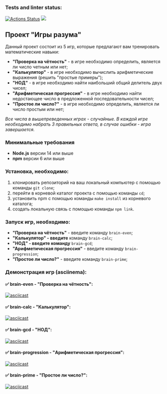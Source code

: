 ### Tests and linter status:
[![Actions Status](https://github.com/Woronokin/frontend-project-44/actions/workflows/hexlet-check.yml/badge.svg)](https://github.com/Woronokin/frontend-project-44/actions)
<a href="https://codeclimate.com/github/Woronokin/frontend-project-44/maintainability"><img src="https://api.codeclimate.com/v1/badges/e1eae32b8d08c93c2e4a/maintainability" /></a>
## Проект "Игры разума"
Данный проект состоит из 5 игр, которые предлагают вам тренировать математические навыки:
* **"Проверка на чётность"** - в игре необходимо определить, является ли число четным или нет;
* **"Калькулятор"** - в игре необходимо вычислить арифметические выражения (решить "простые примеры"); 
* **"НОД"** - в игре необходимо найти наибольший общий делитель двух чисел;
* **"Арифметическая прогрессия"** - в игре необходимо найти недостающее число в предложенной последовательности чисел;
* **"Простое ли число?"** - в игре необходимо определить, является ли число простым или нет;

_Все числа в вышепреведенных играх - случайные. В каждой игре необходимо набрать 3 правильных ответа, в случае ошибки - игра завершается._

### Минимальные требования

- **Node.js** версии 14 или выше
- **npm** версии 6 или выше

### Установка, необходимо:
1. клонировать репозиторий на ваш локальный компьютер c помощью команды `git clone`;
2. перейти в корневой каталог проекта с помощью команды `cd`;
3. установить npm c помощью команды `make install` из корневого каталога;
4. создать локальную связь c помощью команды `npm link`.

### Запуск игр, необходимо:
* **"Проверка на чётность"** - введите команду `brain-even`;
* **"Калькулятор" - введите** команду `brain-calc`;
* **"НОД" - введите команду** `brain-gcd`;
* **"Арифметическая прогрессия"** - введите команду `brain-progression`;
* **"Простое ли число?"** - введите команду `brain-prime`;

### Демонстрация игр (asciinema):
#### :white_check_mark: brain-even - "Проверка на чётность":
[![asciicast](https://asciinema.org/a/659665.svg)](https://asciinema.org/a/659665)
#### :white_check_mark: brain-calc - "Калькулятор":
[![asciicast](https://asciinema.org/a/a2fGzvRDpsCG45ycgqYGMD7vZ.svg)](https://asciinema.org/a/a2fGzvRDpsCG45ycgqYGMD7vZ)
#### :white_check_mark: brain-gcd - "НОД":
[![asciicast](https://asciinema.org/a/THpuofoLTpqFQMCarsrs4ddKl.svg)](https://asciinema.org/a/THpuofoLTpqFQMCarsrs4ddKl)
#### :white_check_mark: brain-progression - "Арифметическая прогрессия":
[![asciicast](https://asciinema.org/a/xFSsVMKJRPxpoU19Hc4WlgeNb.svg)](https://asciinema.org/a/xFSsVMKJRPxpoU19Hc4WlgeNb)
#### :white_check_mark: brain-prime - "Простое ли число?":
[![asciicast](https://asciinema.org/a/hQPpB3aaCE6hEOjrhn48RCu4F.svg)](https://asciinema.org/a/hQPpB3aaCE6hEOjrhn48RCu4F)

